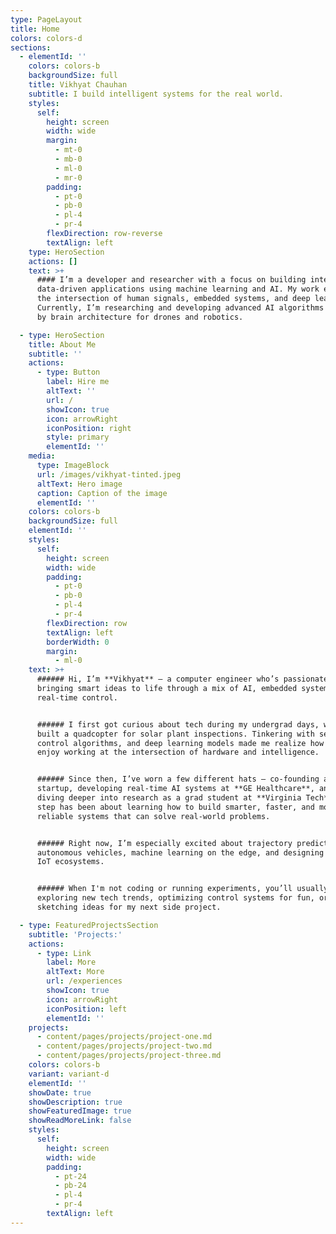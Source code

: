 ```yaml
---
type: PageLayout
title: Home
colors: colors-d
sections:
  - elementId: ''
    colors: colors-b
    backgroundSize: full
    title: Vikhyat Chauhan
    subtitle: I build intelligent systems for the real world.
    styles:
      self:
        height: screen
        width: wide
        margin:
          - mt-0
          - mb-0
          - ml-0
          - mr-0
        padding:
          - pt-0
          - pb-0
          - pl-4
          - pr-4
        flexDirection: row-reverse
        textAlign: left
    type: HeroSection
    actions: []
    text: >+
      #### I’m a developer and researcher with a focus on building intelligent,
      data-driven applications using machine learning and AI. My work explores
      the intersection of human signals, embedded systems, and deep learning.
      Currently, I’m researching and developing advanced AI algorithms inspired
      by brain architecture for drones and robotics.

  - type: HeroSection
    title: About Me
    subtitle: ''
    actions:
      - type: Button
        label: Hire me
        altText: ''
        url: /
        showIcon: true
        icon: arrowRight
        iconPosition: right
        style: primary
        elementId: ''
    media:
      type: ImageBlock
      url: /images/vikhyat-tinted.jpeg
      altText: Hero image
      caption: Caption of the image
      elementId: ''
    colors: colors-b
    backgroundSize: full
    elementId: ''
    styles:
      self:
        height: screen
        width: wide
        padding:
          - pt-0
          - pb-0
          - pl-4
          - pr-4
        flexDirection: row
        textAlign: left
        borderWidth: 0
        margin:
          - ml-0
    text: >+
      ###### Hi, I’m **Vikhyat** — a computer engineer who’s passionate about
      bringing smart ideas to life through a mix of AI, embedded systems, and
      real-time control.


      ###### I first got curious about tech during my undergrad days, when I
      built a quadcopter for solar plant inspections. Tinkering with sensors,
      control algorithms, and deep learning models made me realize how much I
      enjoy working at the intersection of hardware and intelligence.


      ###### Since then, I’ve worn a few different hats — co-founding a tech
      startup, developing real-time AI systems at **GE Healthcare**, and now
      diving deeper into research as a grad student at **Virginia Tech**. Every
      step has been about learning how to build smarter, faster, and more
      reliable systems that can solve real-world problems.


      ###### Right now, I’m especially excited about trajectory prediction for
      autonomous vehicles, machine learning on the edge, and designing scalable
      IoT ecosystems.


      ###### When I'm not coding or running experiments, you’ll usually find me
      exploring new tech trends, optimizing control systems for fun, or
      sketching ideas for my next side project.

  - type: FeaturedProjectsSection
    subtitle: 'Projects:'
    actions:
      - type: Link
        label: More
        altText: More
        url: /experiences
        showIcon: true
        icon: arrowRight
        iconPosition: left
        elementId: ''
    projects:
      - content/pages/projects/project-one.md
      - content/pages/projects/project-two.md
      - content/pages/projects/project-three.md
    colors: colors-b
    variant: variant-d
    elementId: ''
    showDate: true
    showDescription: true
    showFeaturedImage: true
    showReadMoreLink: false
    styles:
      self:
        height: screen
        width: wide
        padding:
          - pt-24
          - pb-24
          - pl-4
          - pr-4
        textAlign: left
---
```

